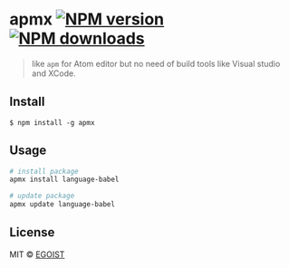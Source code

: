# apmx [![NPM version](https://img.shields.io/npm/v/apmx.svg)](https://npmjs.com/package/apmx) [![NPM downloads](https://img.shields.io/npm/dm/apmx.svg)](https://npmjs.com/package/apmx)

> like `apm` for Atom editor but no need of build tools like Visual studio and XCode.

## Install

```
$ npm install -g apmx
```

## Usage

```bash
# install package
apmx install language-babel

# update package
apmx update language-babel
```

## License

MIT © [EGOIST](https://github.com/egoist)
